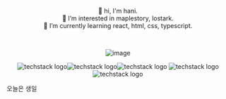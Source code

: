 
<div align="center">

  

👋 hi, I'm hani. </br>
👀 I’m interested in maplestory, lostark. </br>
🌱 I’m currently learning react, html, css, typescript. </br>

</br>



![image](https://user-images.githubusercontent.com/14309582/176609319-bce22c46-db1b-46b8-81ae-4e97627364cf.png)


![techstack logo](https://readme-components.vercel.app/api?component=logo&logo=react&fill=linear-gradient%2862deg%2C%20%238EC5FC%200%25%2C%20%23E0C3FC%20100%25%29%3B%0A&animation=spin&text=false)![techstack logo](https://readme-components.vercel.app/api?component=logo&logo=GraphQL&fill=ffc0cd&text=false)![techstack logo](https://readme-components.vercel.app/api?component=logo&logo=TypeScript&fill=linear-gradient%2862deg%2C%20%238EC5FC%200%25%2C%20%23E0C3FC%20100%25%29%3B%0A&text=false)
![techstack logo](https://readme-components.vercel.app/api?component=logo&logo=styled-components&fill=ffc0cd&text=false)![techstack logo](https://readme-components.vercel.app/api?component=logo&logo=Next.js&fill=linear-gradient%2862deg%2C%20%238EC5FC%200%25%2C%20%23E0C3FC%20100%25%29%3B%0A&text=false)


<!-- ![Anurag's GitHub stats](https://github-readme-stats.vercel.app/api?username=haneebunny&show_icons=true&theme=rose_pine)

![Top Langs](https://github-readme-stats.vercel.app/api/top-langs/?username=haneebunny&layout=compact&theme=rose_pine)

[![Hits](https://hits.seeyoufarm.com/api/count/incr/badge.svg?url=https%3A%2F%2Fgithub.com%2Fhaneebunny%2F&count_bg=%23F9F9D7&title_bg=%23CAE79B&icon=&icon_color=%23F7F2DF&title=hits&edge_flat=false)](https://hits.seeyoufarm.com) -->
</div>
오늘은 생일
<!---
HANImoon1004/HANImoon1004 is a ✨ special ✨ repository because its `README.md` (this file) appears on your GitHub profile.
You can click the Preview link to take a look at your changes.
--->
